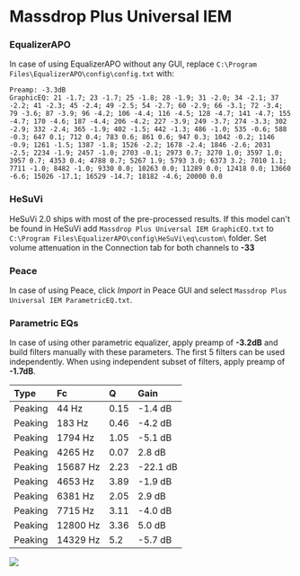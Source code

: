 # Massdrop Plus Universal IEM

### EqualizerAPO
In case of using EqualizerAPO without any GUI, replace `C:\Program Files\EqualizerAPO\config\config.txt`
with:
```
Preamp: -3.3dB
GraphicEQ: 21 -1.7; 23 -1.7; 25 -1.8; 28 -1.9; 31 -2.0; 34 -2.1; 37 -2.2; 41 -2.3; 45 -2.4; 49 -2.5; 54 -2.7; 60 -2.9; 66 -3.1; 72 -3.4; 79 -3.6; 87 -3.9; 96 -4.2; 106 -4.4; 116 -4.5; 128 -4.7; 141 -4.7; 155 -4.7; 170 -4.6; 187 -4.4; 206 -4.2; 227 -3.9; 249 -3.7; 274 -3.3; 302 -2.9; 332 -2.4; 365 -1.9; 402 -1.5; 442 -1.3; 486 -1.0; 535 -0.6; 588 -0.3; 647 0.1; 712 0.4; 783 0.6; 861 0.6; 947 0.3; 1042 -0.2; 1146 -0.9; 1261 -1.5; 1387 -1.8; 1526 -2.2; 1678 -2.4; 1846 -2.6; 2031 -2.5; 2234 -1.9; 2457 -1.0; 2703 -0.1; 2973 0.7; 3270 1.0; 3597 1.0; 3957 0.7; 4353 0.4; 4788 0.7; 5267 1.9; 5793 3.0; 6373 3.2; 7010 1.1; 7711 -1.0; 8482 -1.0; 9330 0.0; 10263 0.0; 11289 0.0; 12418 0.0; 13660 -6.6; 15026 -17.1; 16529 -14.7; 18182 -4.6; 20000 0.0
```

### HeSuVi
HeSuVi 2.0 ships with most of the pre-processed results. If this model can't be found in HeSuVi add
`Massdrop Plus Universal IEM GraphicEQ.txt` to `C:\Program Files\EqualizerAPO\config\HeSuVi\eq\custom\` folder.
Set volume attenuation in the Connection tab for both channels to **-33**

### Peace
In case of using Peace, click *Import* in Peace GUI and select `Massdrop Plus Universal IEM ParametricEQ.txt`.

### Parametric EQs
In case of using other parametric equalizer, apply preamp of **-3.2dB** and build filters manually
with these parameters. The first 5 filters can be used independently.
When using independent subset of filters, apply preamp of **-1.7dB**.

| Type    | Fc       |    Q | Gain     |
|:--------|:---------|:-----|:---------|
| Peaking | 44 Hz    | 0.15 | -1.4 dB  |
| Peaking | 183 Hz   | 0.46 | -4.2 dB  |
| Peaking | 1794 Hz  | 1.05 | -5.1 dB  |
| Peaking | 4265 Hz  | 0.07 | 2.8 dB   |
| Peaking | 15687 Hz | 2.23 | -22.1 dB |
| Peaking | 4653 Hz  | 3.89 | -1.9 dB  |
| Peaking | 6381 Hz  | 2.05 | 2.9 dB   |
| Peaking | 7715 Hz  | 3.11 | -4.0 dB  |
| Peaking | 12800 Hz | 3.36 | 5.0 dB   |
| Peaking | 14329 Hz | 5.2  | -5.7 dB  |

![](https://raw.githubusercontent.com/jaakkopasanen/AutoEq/master/results/oratory1990/harman_in-ear_2017-1/Massdrop%20Plus%20Universal%20IEM/Massdrop%20Plus%20Universal%20IEM.png)